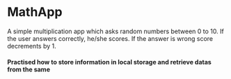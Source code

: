 # MathApp

A simple multiplication app which asks random numbers between 0 to 10.
If the user answers correctly, he/she scores.
If the answer is wrong score decrements by 1.
#### Practised how to store information in local storage and retrieve datas from the same
